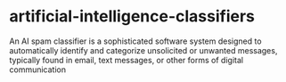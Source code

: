 # artificial-intelligence-classifiers
An AI spam classifier is a sophisticated software system designed to automatically identify and categorize unsolicited or unwanted messages, typically found in email, text messages, or other forms of digital communication
